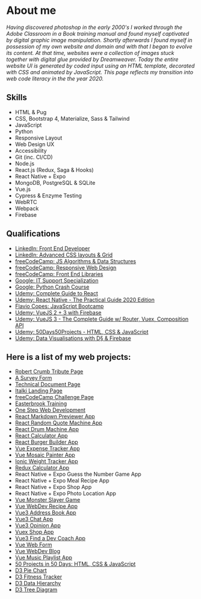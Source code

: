 # About me

*Having discovered photoshop in the early 2000's I worked through the Adobe Classroom in a Book training manual and found myself captivated by digital graphic image manipulation. Shortly afterwards I found myself in possession of my own website and domain and with that I began to evolve its content. At that time, websites were a collection of images stuck together with digital glue provided by Dreamweaver. Today the entire website UI is generated by coded input using an HTML template, decorated with CSS and animated by JavaScript. This page reflects my transition into web code literacy in the the year 2020.*

## Skills
- HTML & Pug
- CSS, Bootstrap 4, Materialize, Sass & Tailwind
- JavaScript
- Python
- Responsive Layout
- Web Design UX
- Accessibility
- Git (inc. CI/CD)
- Node.js
- React.js (Redux, Saga & Hooks)
- React Native + Expo
- MongoDB, PostgreSQL & SQLite
- Vue.js
- Cypress & Enzyme Testing
- WebRTC
- Webpack
- Firebase

## Qualifications
 - [LinkedIn: Front End Developer](https://user-images.githubusercontent.com/59874288/98725767-dd031c80-2395-11eb-8e37-26cd38c809d6.png)
 - [LinkedIn: Advanced CSS layouts & Grid](https://user-images.githubusercontent.com/59874288/98726049-4125e080-2396-11eb-92e3-74ab30345352.png)
 - [freeCodeCamp: JS Algorithms & Data Structures](https://www.freecodecamp.org/certification/fcc37ed5d52-0362-42c4-a9a0-fadf438edd30/javascript-algorithms-and-data-structures)
 - [freeCodeCamp: Responsive Web Design](https://www.freecodecamp.org/certification/fcc37ed5d52-0362-42c4-a9a0-fadf438edd30/responsive-web-design)
 - [freeCodeCamp: Front End Libraries](https://www.freecodecamp.org/certification/fcc37ed5d52-0362-42c4-a9a0-fadf438edd30/front-end-libraries)
 - [Google: IT Support Specialization](https://www.youracclaim.com/badges/62085c98-af57-4278-b0b4-6586cf42ff0d/linked_in_profile)
 - [Google: Python Crash Course](https://www.coursera.org/account/accomplishments/certificate/VN3EKPL25CN7)
 - [Udemy: Complete Guide to React](https://udemy-certificate.s3.amazonaws.com/pdf/UC-8a31bb56-f477-4fe6-bb31-6677a84652ed.pdf)
 - [Udemy: React Native - The Practical Guide 2020 Edition](https://udemy-certificate.s3.amazonaws.com/pdf/UC-d68570d4-3b56-43c3-97d0-71d8524b56d6.pdf)
 - [Flavio Copes: JavaScript Bootcamp](https://user-images.githubusercontent.com/59874288/98723328-81835f80-2392-11eb-9ec4-70d1aa7de13d.png)
 - [Udemy: VueJS 2 + 3 with Firebase](https://udemy-certificate.s3.amazonaws.com/pdf/UC-00c3fdd8-f902-4b5c-adea-05075390bd1c.pdf)
 - [Udemy: VueJS 3 - The Complete Guide w/ Router, Vuex, Composition API](https://udemy-certificate.s3.amazonaws.com/pdf/UC-15c9b0f6-ac26-45ef-b675-ae03a817d3d7.pdf)
 - [Udemy: 50Days50Projects - HTML, CSS & JavaScript](https://udemy-certificate.s3.amazonaws.com/pdf/UC-387b936b-faab-4d50-a69d-b127f096ef8f.pdf)
 - [Udemy: Data Visualisations with D§ & Firebase](https://udemy-certificate.s3.amazonaws.com/pdf/UC-15c36571-5907-461d-b229-cc62978f1246.pdf)
 
## Here is a list of my web projects:
- [Robert Crumb Tribute Page](http://www.easterbrook.at/crumb/index.html)
- [A Survey Form](http://www.easterbrook.at/survey/index.html)
- [Technical Document Page](http://www.easterbrook.at/technical_doc/index.html)
- [Italki Landing Page](http://www.easterbrook.at/italki/index.html)
- [freeCodeCamp Challenge Page](http://www.easterbrook.at/portfolio/index.html)
- [Easterbrook Training](http://www.easterbrook.at/)
- [One Step Web Development](http://www.easterbrook.at/webdev/webdev.html)
- [React Markdown Previewer App](https://codepen.io/PeterEasterbrook/pen/PoZbgmj)
- [React Random Quote Machine App](https://quote-machine-nine.vercel.app/)
- [React Drum Machine App](https://drum-machine-alpha.vercel.app/)
- [React Calculator App](https://react-calc-six.vercel.app/)
- [React Burger Builder App](https://react-my-burger-5d9a7.web.app/)
- [Vue Expense Tracker App](https://vue-bill-tracker.vercel.app/)
- [Vue Mosaic Painter App](https://vue-mosaic.vercel.app/)
- [Ionic Weight Tracker App](https://ionicweight.vercel.app/home)
- [Redux Calculator App](https://udemy-react-assignment-12.vercel.app/)
- React Native + Expo Guess the Number Game App
- React Native + Expo Meal Recipe App
- React Native + Expo Shop App
- React Native + Expo Photo Location App
- [Vue Monster Slayer Game](https://vue-monster-game-chi.vercel.app/)
- [Vue WebDev Recipe App](https://webdev-smoothies.web.app/#/)
- [Vue3 Address Book App](https://person-data-app.vercel.app/)
- [Vue3 Chat App](https://vue-chat-dbb88.web.app/)
- [Vue3 Opinion App](https://vue-http-demo-56236.firebaseapp.com/)
- [Vuex Shop App](https://vue-vuex.vercel.app)
- [Vue3 Find a Dev Coach App](https://vue-find-a-coach-app.web.app/coaches)
- [Vue Web Form](https://web-form-plum.vercel.app/)
- [Vue WebDev Blog](https://vue-firebase-webdev-blog.firebaseapp.com/)
- [Vue Music Playlist App](https://vue-webdev-music.firebaseapp.com/)
- [50 Projects in 50 Days: HTML, CSS & JavaScript](https://peter-easterbrook.github.io/50Projects50Days)
- [D3 Pie Chart](https://d3-pie-chart.vercel.app/)
- [D3 Fitness Tracker](https://d3-webdev-fitness.vercel.app/)
- [D3 Data Hierarchy](https://d3-data-heirarchy.vercel.app/)
- [D3 Tree Diagram](https://d3-tree-diagram.vercel.app/)



